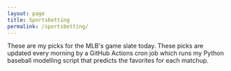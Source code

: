 ```yaml
---
layout: page
title: Sportsbetting
permalink: /sportsbetting/
---
```


<link rel="stylesheet" href="/assets/css/main.css">
<link rel="stylesheet" href="/assets/css/betting.css">

These are my picks for the MLB's game slate today. These picks are updated every morning by a GitHub Actions cron job which runs my Python baseball modelling script that predicts the favorites for each matchup.